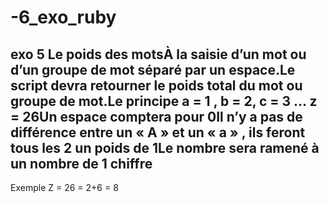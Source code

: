 # -6_exo_ruby

## exo 5 Le poids des motsÀ la saisie d’un mot ou d’un groupe de mot séparé par un espace.Le script devra retourner le poids total du mot ou groupe de mot.Le principe a = 1 , b = 2, c = 3 … z = 26Un espace comptera pour 0Il n’y a pas de différence entre un « A » et un « a » , ils feront tous les 2 un poids de 1Le nombre sera ramené à un nombre de 1 chiffre
Exemple Z = 26 = 2+6 = 8
